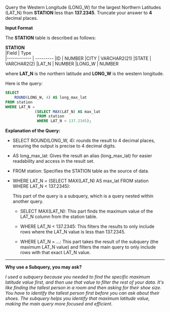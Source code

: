 Query the Western Longitude (LONG_W) for the largest Northern Latitudes (LAT_N) from __STATION__  less than **137.2345**. Truncate your answer to **4**  decimal places.

__Input Format__

The __STATION__ table is described as follows:

  __STATION__     
|Field        | Type                     
|------------ | ---------
|ID           | NUMBER
|CITY         | VARCHAR2(21)
|STATE        | VARCHAR2(2)
|LAT_N        | NUMBER
|LONG_W       | NUMBER

where __LAT_N__ is the northern latitude and __LONG_W__ is the western longitude.

Here is the query:
```SQL
SELECT
    ROUND(LONG_W, 4) AS long_max_lat
FROM station 
WHERE LAT_N =
             (SELECT MAX(LAT_N) AS max_lat
              FROM station
              WHERE LAT_N < 137.2345);
```

**Explanation of the Query:**

- SELECT ROUND(LONG_W, 4): rounds the result to 4 decimal places, ensuring the output is precise to 4 decimal digits.

- AS long_max_lat: Gives the result an alias (long_max_lat) for easier readability and access in the result set.
  
- FROM station: Specifies the STATION table as the source of data.

- WHERE LAT_N = (SELECT MAX(LAT_N) AS max_lat FROM station WHERE LAT_N < 137.2345):

  This part of the query is a subquery, which is a query nested within another query.

  - SELECT MAX(LAT_N): This part finds the maximum value of the LAT_N column from the station table.
  
  - WHERE LAT_N < 137.2345: This filters the results to only include rows where the LAT_N value is less than 137.2345.

  - WHERE LAT_N = ...: This part takes the result of the subquery (the maximum LAT_N value) and filters the main query to only include rows with that exact LAT_N value.

-----------------------------------------

**Why use a Subquery, you may ask?**

_I used a subquery because you needed to find the specific maximum latitude value first, and then use that value to filter the rest of your data. It's like finding the tallest person in a room and then asking for their shoe size. You have to identify the tallest person first before you can ask about their shoes. The subquery helps you identify that maximum latitude value, making the main query more focused and efficient_.
